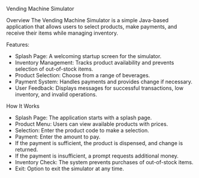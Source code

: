 Vending Machine Simulator 

Overview
The Vending Machine Simulator is a simple Java-based application that allows users to select products, make payments, and receive their items while managing inventory. 

Features:
- Splash Page: A welcoming startup screen for the simulator.
- Inventory Management: Tracks product availability and prevents selection of out-of-stock items.
- Product Selection: Choose from a range of beverages.
- Payment System: Handles payments and provides change if necessary.
- User Feedback: Displays messages for successful transactions, low inventory, and invalid operations.

How It Works
- Splash Page: The application starts with a splash page.
- Product Menu: Users can view available products with prices.
- Selection: Enter the product code to make a selection.
- Payment: Enter the amount to pay.
- If the payment is sufficient, the product is dispensed, and change is returned.
- If the payment is insufficient, a prompt requests additional money.
- Inventory Check: The system prevents purchases of out-of-stock items.
- Exit: Option to exit the simulator at any time.
